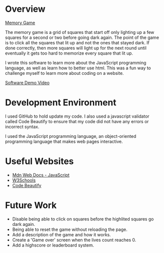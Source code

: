 # Overview

[Memory Game](https://polaroll.github.io/Memory_game/)

The memory game is a grid of squares that start off only lighting up a few squares for a second or two before going dark again. The point of the game is to click all the squares that lit up and not the ones that stayed dark. If done correctly, then more squares will light up for the next round until eventually it gets too hard to memorize every square that lit up.

I wrote this software to learn more about the JavaScript programming language, as well as learn how to better use html. This was a fun way to challenge myself to learn more about coding on a website.

[Software Demo Video](http://youtube.link.goes.here)

# Development Environment

I used GitHub to hold update my code. I also used a javascript validator called Code Beautify to ensure that my code did not have any errors or incorrect syntax.

I used the JavaScript programming language, an object-oriented programming language that makes web pages interactive.

# Useful Websites

- [Mdn Web Docs - JavaScript](https://developer.mozilla.org/en-US/docs/Web/JavaScript)
- [W3Schools](https://www.w3schools.com/js/)
- [Code Beautify](https://codebeautify.org/jsvalidate)

# Future Work

- Disable being able to click on squares before the highlited squares go dark again.
- Being able to reset the game without reloading the page.
- Add a description of the game and how it works.
- Create a 'Game over' screen when the lives count reaches 0.
- Add a highscore or leaderboard system.
